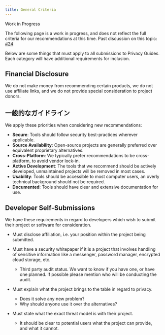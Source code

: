 ```yaml
---
title: General Criteria
---
```


<div class="admonition example" markdown>
<p class="admonition-title">Work in Progress</p>

The following page is a work in progress, and does not reflect the full criteria for our recommendations at this time. Past discussion on this topic: [#24](https://github.com/privacyguides/privacyguides.org/discussions/24)

</div>

Below are some things that must apply to all submissions to Privacy Guides. Each category will have additional requirements for inclusion.

## Financial Disclosure

We do not make money from recommending certain products, we do not use affiliate links, and we do not provide special consideration to project donors.

## 一般的なガイドライン

We apply these priorities when considering new recommendations:

- **Secure**: Tools should follow security best-practices wherever applicable.
- **Source Availability**: Open-source projects are generally preferred over equivalent proprietary alternatives.
- **Cross-Platform**: We typically prefer recommendations to be cross-platform, to avoid vendor lock-in.
- **Active Development**: The tools that we recommend should be actively developed, unmaintained projects will be removed in most cases.
- **Usability**: Tools should be accessible to most computer users, an overly technical background should not be required.
- **Documented**: Tools should have clear and extensive documentation for use.

## Developer Self-Submissions

We have these requirements in regard to developers which wish to submit their project or software for consideration.

- Must disclose affiliation, i.e. your position within the project being submitted.

- Must have a security whitepaper if it is a project that involves handling of sensitive information like a messenger, password manager, encrypted cloud storage, etc.
    - Third party audit status. We want to know if you have one, or have one planned. If possible please mention who will be conducting the audit.

- Must explain what the project brings to the table in regard to privacy.
    - Does it solve any new problem?
    - Why should anyone use it over the alternatives?

- Must state what the exact threat model is with their project.
    - It should be clear to potential users what the project can provide, and what it cannot.
